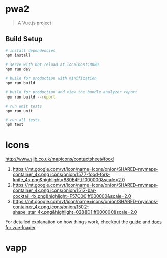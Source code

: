 # pwa2

> A Vue.js project

## Build Setup

``` bash
# install dependencies
npm install

# serve with hot reload at localhost:8080
npm run dev

# build for production with minification
npm run build

# build for production and view the bundle analyzer report
npm run build --report

# run unit tests
npm run unit

# run all tests
npm test
```

# Icons
http://www.sjjb.co.uk/mapicons/contactsheet#food

1. https://mt.google.com/vt/icon/name=icons/onion/SHARED-mymaps-container_4x.png,icons/onion/1577-food-fork-knife_4x.png&highlight=880E4F,ff000000&scale=2.0
1. https://mt.google.com/vt/icon/name=icons/onion/SHARED-mymaps-container_4x.png,icons/onion/1517-bar-cocktail_4x.png&highlight=F57C00,ff000000&scale=2.0
1. https://mt.google.com/vt/icon/name=icons/onion/SHARED-mymaps-container_4x.png,icons/onion/1502-shape_star_4x.png&highlight=0288D1,ff000000&scale=2.0

For detailed explanation on how things work, checkout the [guide](http://vuejs-templates.github.io/webpack/) and [docs for vue-loader](http://vuejs.github.io/vue-loader).
# vapp
